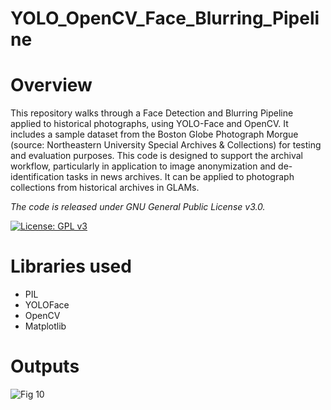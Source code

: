 # YOLO_OpenCV_Face_Blurring_Pipeline

# Overview

This repository walks through a Face Detection and Blurring Pipeline applied to historical photographs, using YOLO-Face and OpenCV. It includes a sample dataset from the Boston Globe Photograph Morgue (source: Northeastern University Special Archives & Collections) for testing and evaluation purposes. This code is designed to support the archival workflow, particularly in application to image anonymization and de-identification tasks in news archives. It can be applied to photograph collections from historical archives in GLAMs.

*The code is released under GNU General Public License v3.0.*

[![License: GPL v3](https://img.shields.io/badge/License-GPLv3-blue.svg)](https://www.gnu.org/licenses/gpl-3.0)

# Libraries used

- PIL
- YOLOFace
- OpenCV
- Matplotlib

# Outputs

![Fig 10](https://github.com/user-attachments/assets/acca2384-7315-40c5-b637-f9a7befa0724)

